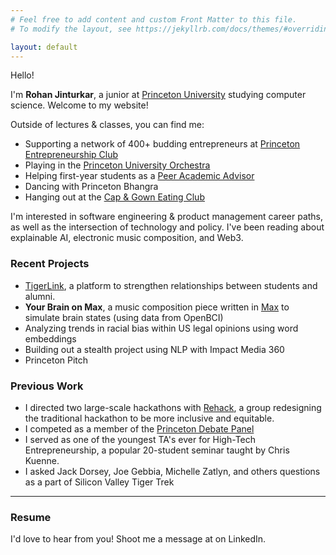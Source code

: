 ```yaml
---
# Feel free to add content and custom Front Matter to this file.
# To modify the layout, see https://jekyllrb.com/docs/themes/#overriding-theme-defaults

layout: default
---
```

Hello!

I'm <b>Rohan Jinturkar</b>, a junior at <a href="https://princeton.edu">Princeton University</a> studying computer science. Welcome to my website!

Outside of lectures & classes, you can find me:
<ul>
    <li>Supporting a network of 400+ budding entrepreneurs at <a href="https://princetoneclub.com">Princeton Entrepreneurship Club</a></li>
    <li>Playing in the <a href="https://orchestra.princeton.edu">Princeton University Orchestra</a></li>
    <li>Helping first-year students as a <a href="https://forbescollege.princeton.edu">Peer Academic Advisor</a></li>
    <li>Dancing with Princeton Bhangra</li>
    <li>Hanging out at the <a href="https://capandgownclub.org">Cap & Gown Eating Club</a></li>
</ul>

I'm interested in software engineering & product management career paths, as well as the intersection of technology and policy. I've been reading about explainable AI, electronic music composition, and Web3.

### Recent Projects
<ul>
    <li><a href="https://tiger-link.herokuapp.com">TigerLink</a>, a platform to strengthen relationships between students and alumni.</li>
    <li><b>Your Brain on Max</b>, a music composition piece written in <a href="https://cycling74.com">Max</a> to simulate brain states (using data from OpenBCI)</li>
    <li>Analyzing trends in racial bias within US legal opinions using word embeddings</li>
    <li>Building out a stealth project using NLP with Impact Media 360</li>
    <li>Princeton Pitch</li>
</ul>

### Previous Work
<ul>
    <li>I directed two large-scale hackathons with <a href="https://rehack.co">Rehack</a>, a group redesigning the traditional hackathon to be more inclusive and equitable.</li>
    <li>I competed as a member of the <a href="https://debate.princeton.edu">Princeton Debate Panel</a></li>
    <li>I served as one of the youngest TA's ever for High-Tech Entrepreneurship, a popular 20-student seminar taught by Chris Kuenne.</li>
    <li>I asked Jack Dorsey, Joe Gebbia, Michelle Zatlyn, and others questions as a part of Silicon Valley Tiger Trek</li>
</ul>

<hr>

### Resume

I'd love to hear from you! Shoot me a message at on LinkedIn. 

<script src="https://code.jquery.com/jquery-3.3.1.slim.min.js"
    integrity="sha384-q8i/X+965DzO0rT7abK41JStQIAqVgRVzpbzo5smXKp4YfRvH+8abtTE1Pi6jizo"
    crossorigin="anonymous"></script>
<script src="https://cdnjs.cloudflare.com/ajax/libs/popper.js/1.14.7/umd/popper.min.js"
    integrity="sha384-UO2eT0CpHqdSJQ6hJty5KVphtPhzWj9WO1clHTMGa3JDZwrnQq4sF86dIHNDz0W1"
    crossorigin="anonymous"></script>
<script src="https://stackpath.bootstrapcdn.com/bootstrap/4.3.1/js/bootstrap.min.js"
    integrity="sha384-JjSmVgyd0p3pXB1rRibZUAYoIIy6OrQ6VrjIEaFf/nJGzIxFDsf4x0xIM+B07jRM"
    crossorigin="anonymous"></script>